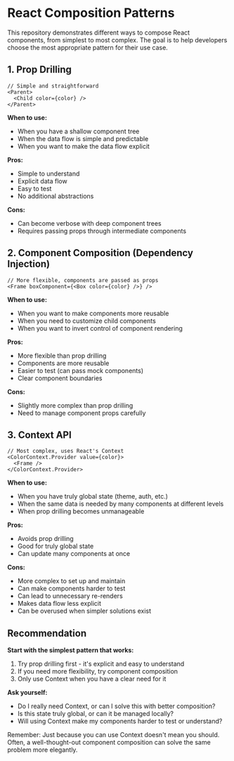 # React Composition Patterns

This repository demonstrates different ways to compose React components, from simplest to most complex. The goal is to help developers choose the most appropriate pattern for their use case.

## 1. Prop Drilling

```tsx
// Simple and straightforward
<Parent>
  <Child color={color} />
</Parent>
```

**When to use:**

- When you have a shallow component tree
- When the data flow is simple and predictable
- When you want to make the data flow explicit

**Pros:**

- Simple to understand
- Explicit data flow
- Easy to test
- No additional abstractions

**Cons:**

- Can become verbose with deep component trees
- Requires passing props through intermediate components

## 2. Component Composition (Dependency Injection)

```tsx
// More flexible, components are passed as props
<Frame boxComponent={<Box color={color} />} />
```

**When to use:**

- When you want to make components more reusable
- When you need to customize child components
- When you want to invert control of component rendering

**Pros:**

- More flexible than prop drilling
- Components are more reusable
- Easier to test (can pass mock components)
- Clear component boundaries

**Cons:**

- Slightly more complex than prop drilling
- Need to manage component props carefully

## 3. Context API

```tsx
// Most complex, uses React's Context
<ColorContext.Provider value={color}>
  <Frame />
</ColorContext.Provider>
```

**When to use:**

- When you have truly global state (theme, auth, etc.)
- When the same data is needed by many components at different levels
- When prop drilling becomes unmanageable

**Pros:**

- Avoids prop drilling
- Good for truly global state
- Can update many components at once

**Cons:**

- More complex to set up and maintain
- Can make components harder to test
- Can lead to unnecessary re-renders
- Makes data flow less explicit
- Can be overused when simpler solutions exist

## Recommendation

**Start with the simplest pattern that works:**

1. Try prop drilling first - it's explicit and easy to understand
2. If you need more flexibility, try component composition
3. Only use Context when you have a clear need for it

**Ask yourself:**

- Do I really need Context, or can I solve this with better composition?
- Is this state truly global, or can it be managed locally?
- Will using Context make my components harder to test or understand?

Remember: Just because you can use Context doesn't mean you should. Often, a well-thought-out component composition can solve the same problem more elegantly.
